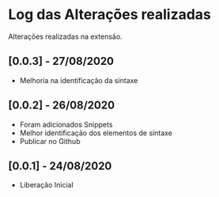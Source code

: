 # Log das Alterações realizadas

Alterações realizadas na extensão.

## [0.0.3] - 27/08/2020

- Melhoria na identificação da sintaxe

## [0.0.2] - 26/08/2020

- Foram adicionados Snippets
- Melhor identificação dos elementos de sintaxe
- Publicar no Github

## [0.0.1] - 24/08/2020

- Liberação Inicial